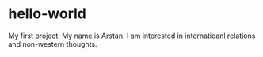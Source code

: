 # hello-world
My first project.
My name is Arstan. I am interested in internatioanl relations and non-western thoughts.
